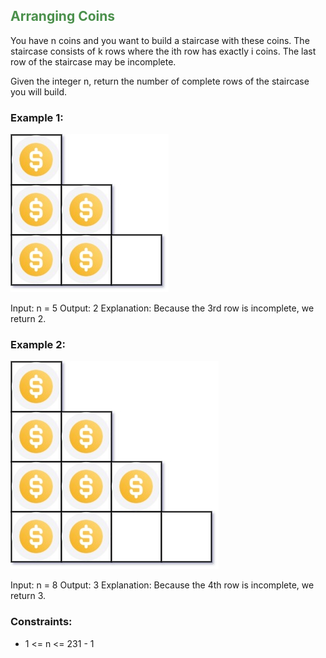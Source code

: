 
## <span style="color:#4B904C">Arranging Coins</span>

You have n coins and you want to build a staircase with these coins. The staircase consists of k rows where the ith row has exactly i coins. The last row of the staircase may be incomplete.


Given the integer n, return the number of complete rows of the staircase you will build.

 
### Example 1:
![](resources/consExp1.jpg)

Input: n = 5
Output: 2
Explanation: Because the 3rd row is incomplete, we return 2.

### Example 2:
![](resources/consExp2.jpg)


Input: n = 8
Output: 3
Explanation: Because the 4th row is incomplete, we return 3.
 

### Constraints:

* 1 <= n <= 231 - 1
